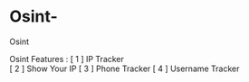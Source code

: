 # Osint-
Osint

Osint Features :
[ 1 ] IP Tracker                            
[ 2 ] Show Your IP                                       [ 3 ] Phone Tracker                                     [ 4 ] Username Tracker
